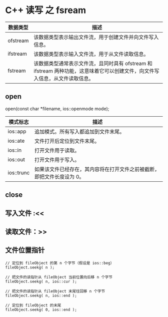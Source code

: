 # C++ 读写 之 fsream

| 数据类型     | 描述                                       |
| -------- | ---------------------------------------- |
| ofstream | 该数据类型表示输出文件流，用于创建文件并向文件写入信息。             |
| ifstream | 该数据类型表示输入文件流，用于从文件读取信息。                  |
| fstream  | 该数据类型通常表示文件流，且同时具有 ofstream 和 ifstream 两种功能，这意味着它可以创建文件，向文件写入信息，从文件读取信息。 |

## open

 open(const char *filename, ios::openmode mode);

| 模式标志       | 描述                                   |
| ---------- | ------------------------------------ |
| ios::app   | 追加模式。所有写入都追加到文件末尾。                   |
| ios::ate   | 文件打开后定位到文件末尾。                        |
| ios::in    | 打开文件用于读取。                            |
| ios::out   | 打开文件用于写入。                            |
| ios::trunc | 如果该文件已经存在，其内容将在打开文件之前被截断，即把文件长度设为 0。 |

## close

## 写入文件 :<<

## 读取文件：>>

## 文件位置指针

```
// 定位到 fileObject 的第 n 个字节（假设是 ios::beg）
fileObject.seekg( n );
 
// 把文件的读指针从 fileObject 当前位置向后移 n 个字节
fileObject.seekg( n, ios::cur );
 
// 把文件的读指针从 fileObject 末尾往回移 n 个字节
fileObject.seekg( n, ios::end );
 
// 定位到 fileObject 的末尾
fileObject.seekg( 0, ios::end );
```